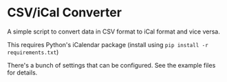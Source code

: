 CSV/iCal Converter
==================

A simple script to convert data in CSV format to iCal format and vice versa.

This requires Python's iCalendar package (install using `pip install -r requirements.txt`)

There's a bunch of settings that can be configured.  See the example files 
for details.  
